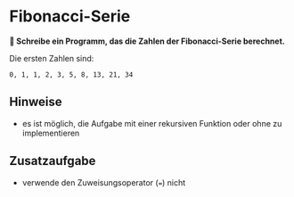 
# Fibonacci-Serie

**🎯 Schreibe ein Programm, das die Zahlen der Fibonacci-Serie berechnet.**

Die ersten Zahlen sind:

```text
0, 1, 1, 2, 3, 5, 8, 13, 21, 34

```

## Hinweise

* es ist möglich, die Aufgabe mit einer rekursiven Funktion oder ohne zu implementieren

## Zusatzaufgabe

* verwende den Zuweisungsoperator (`=`) nicht
